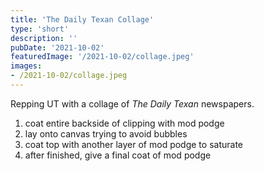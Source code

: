 ```yaml
---
title: 'The Daily Texan Collage'
type: 'short'
description: ''
pubDate: '2021-10-02'
featuredImage: '/2021-10-02/collage.jpeg'
images:
- /2021-10-02/collage.jpeg
---
```

Repping UT with a collage of *The Daily Texan* newspapers<!--more-->.

1. coat entire backside of clipping with mod podge
1. lay onto canvas trying to avoid bubbles
1. coat top with another layer of mod podge to saturate
1. after finished, give a final coat of mod podge
